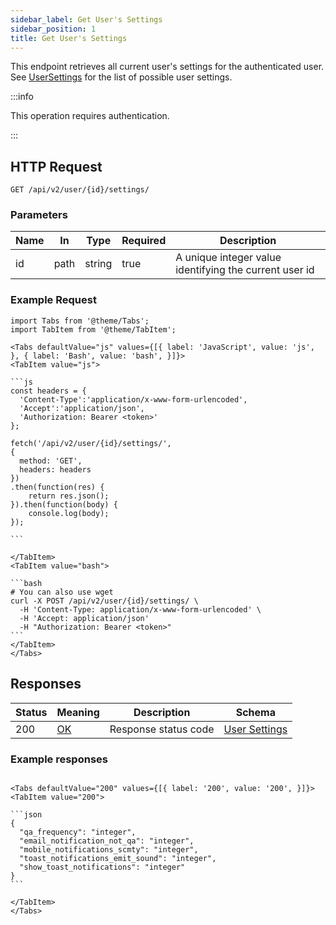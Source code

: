 ```yaml
---
sidebar_label: Get User's Settings
sidebar_position: 1
title: Get User's Settings
---
```


This endpoint retrieves all current user's settings for the authenticated user.
See [UserSettings](/docs/apireference/v2/schemas/user_settings) for the list of possible user settings.


:::info

This operation requires authentication.

:::

## HTTP Request

`GET /api/v2/user/{id}/settings/`

### Parameters

|Name|In|Type|Required|Description|
|---|---|---|---|---|
|id|path|string|true|A unique integer value identifying the current user id|

### Example Request

````mdx-code-block
import Tabs from '@theme/Tabs';
import TabItem from '@theme/TabItem';

<Tabs defaultValue="js" values={[{ label: 'JavaScript', value: 'js', }, { label: 'Bash', value: 'bash', }]}>
<TabItem value="js">

```js
const headers = {
  'Content-Type':'application/x-www-form-urlencoded',
  'Accept':'application/json',
  'Authorization: Bearer <token>'
};

fetch('/api/v2/user/{id}/settings/',
{
  method: 'GET',
  headers: headers
})
.then(function(res) {
    return res.json();
}).then(function(body) {
    console.log(body);
});

```

</TabItem>
<TabItem value="bash">

```bash
# You can also use wget
curl -X POST /api/v2/user/{id}/settings/ \
  -H 'Content-Type: application/x-www-form-urlencoded' \
  -H 'Accept: application/json'
  -H "Authorization: Bearer <token>"
```
</TabItem>
</Tabs>
````

## Responses

|Status|Meaning|Description| Schema                                                       |
|---|---|---|--------------------------------------------------------------|
|200|[OK](https://tools.ietf.org/html/rfc7231#section-6.3."integer")|Response status code| [User Settings](/docs/apireference/v2/schemas/user_settings) |

### Example responses


````mdx-code-block

<Tabs defaultValue="200" values={[{ label: '200', value: '200', }]}>
<TabItem value="200">

```json
{
  "qa_frequency": "integer",
  "email_notification_not_qa": "integer",
  "mobile_notifications_scmty": "integer",
  "toast_notifications_emit_sound": "integer",
  "show_toast_notifications": "integer"
}
```

</TabItem>
</Tabs>
````





